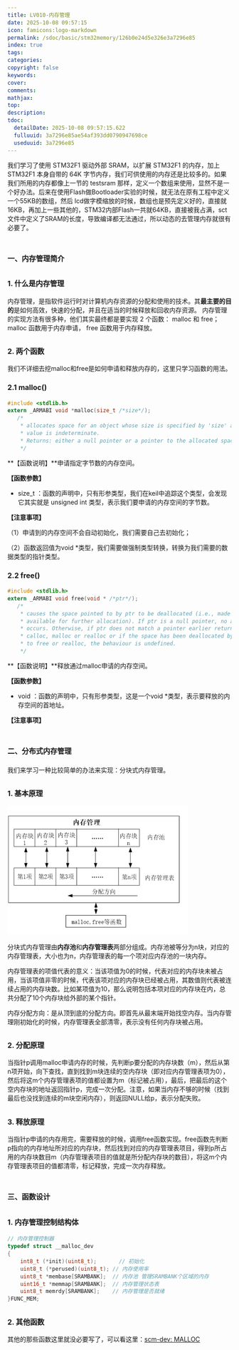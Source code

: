 ```yaml
---
title: LV010-内存管理
date: 2025-10-08 09:57:15
icon: famicons:logo-markdown
permalink: /sdoc/basic/stm32memory/126b0e24d5e326e3a7296e85
index: true
tags:
categories:
copyright: false
keywords:
cover:
comments:
mathjax:
top:
description:
tdoc:
  detailDate: 2025-10-08 09:57:15.622
  fulluuid: 3a7296e85ae54af393dd0790947698ce
  useduuid: 3a7296e85
---
```



<!-- more -->



我们学习了使用 STM32F1 驱动外部 SRAM，以扩展 STM32F1 的内存，加上STM32F1 本身自带的 64K 字节内存，我们可供使用的内存还是比较多的。如果我们所用的内存都像上一节的 testsram 那样，定义一个数组来使用，显然不是一个好办法。后来在使用Flash做Bootloader实验的时候，就无法在原有工程中定义一个55KB的数组，然后 lcd做字模缩放的时候，数组也是预先定义好的，直接就16KB，再加上一些其他的，STM32内部Flash一共就64KB，直接被我占满，sct文件中定义了SRAM的长度，导致编译都无法通过，所以动态的去管理内存就很有必要了。

# <font size=3>一、内存管理简介</font>

## <font size=3>1. 什么是内存管理</font>

内存管理，是指软件运行时对计算机内存资源的分配和使用的技术。其**最主要的目的**是如何高效，快速的分配，并且在适当的时候释放和回收内存资源。 内存管理的实现方法有很多种，他们其实最终都是要实现 2 个函数： malloc 和 free； malloc 函数用于内存申请， free 函数用于内存释放。  

## <font size=3>2. 两个函数</font>

我们不详细去挖malloc和free是如何申请和释放内存的，这里只学习函数的用法。

### <font size=3>2.1 malloc()</font>

```c
#include <stdlib.h>
extern _ARMABI void *malloc(size_t /*size*/);
   /*
    * allocates space for an object whose size is specified by 'size' and whose
    * value is indeterminate.
    * Returns: either a null pointer or a pointer to the allocated space.
    */
```

**【函数说明】**申请指定字节数的内存空间。

**【函数参数】**

- size_t ：函数的声明中，只有形参类型，我们在keil中追踪这个类型，会发现它其实就是 unsigned int 类型，表示我们要申请的内存空间的字节数。

**【注意事项】**

（1）申请到的内存空间不会自动初始化，我们需要自己去初始化；

（2）函数返回值为void *类型，我们需要做强制类型转换，转换为我们需要的数据类型的指针类型。

### <font size=3>2.2 free()</font>

```c
#include <stdlib.h>
extern _ARMABI void free(void * /*ptr*/);
   /*
    * causes the space pointed to by ptr to be deallocated (i.e., made
    * available for further allocation). If ptr is a null pointer, no action
    * occurs. Otherwise, if ptr does not match a pointer earlier returned by
    * calloc, malloc or realloc or if the space has been deallocated by a call
    * to free or realloc, the behaviour is undefined.
    */
```

**【函数说明】**释放通过malloc申请的内存空间。

**【函数参数】**

- void ：函数的声明中，只有形参类型，这是一个void *类型，表示要释放的内存空间的首地址。

**【注意事项】**

# <font size=3>二、分布式内存管理</font>

我们来学习一种比较简单的办法来实现：分块式内存管理。

## <font size=3>1. 基本原理</font>

<img src="./LV010-内存管理/img/image-20230515230445906.png" alt="image-20230515230445906" style="zoom: 80%;" />

分块式内存管理由**内存池**和**内存管理表**两部分组成。内存池被等分为n块，对应的内存管理表，大小也为n，内存管理表的每一个项对应内存池的一块内存。

内存管理表的项值代表的意义：当该项值为0的时候，代表对应的内存块未被占用，当该项值非零的时候，代表该项对应的内存块已经被占用，其数值则代表被连续占用的内存块数。比如某项值为10，那么说明包括本项对应的内存块在内，总共分配了10个内存块给外部的某个指针。

内存分配方向：是从顶到底的分配方向。即首先从最末端开始找空内存。当内存管理刚初始化的时候，内存管理表全部清零，表示没有任何内存块被占用。

## <font size=3>2. 分配原理</font>

当指针p调用malloc申请内存的时候，先判断p要分配的内存块数（m），然后从第n项开始，向下查找，直到找到m块连续的空内存块（即对应内存管理表项为0），然后将这m个内存管理表项的值都设置为m（标记被占用），最后，把最后的这个空内存块的地址返回指针p，完成一次分配。注意，如果当内存不够的时候（找到最后也没找到连续的m块空闲内存），则返回NULL给p，表示分配失败。

## <font size=3>3. 释放原理</font>

当指针p申请的内存用完，需要释放的时候，调用free函数实现。free函数先判断p指向的内存地址所对应的内存块，然后找到对应的内存管理表项目，得到p所占用的内存块数目m（内存管理表项目的值就是所分配内存块的数目），将这m个内存管理表项目的值都清零，标记释放，完成一次内存释放。

# <font size=3>三、函数设计</font>

## <font size=3>1. 内存管理控制结构体</font>

```c
// 内存管理控制器
typedef struct __malloc_dev
{
    int8_t (*init)(uint8_t);       // 初始化
    uint8_t (*perused)(uint8_t); // 内存使用率
    uint8_t *membase[SRAMBANK];  // 内存池 管理SRAMBANK个区域的内存
    uint16_t *memmap[SRAMBANK];  // 内存管理状态表
    uint8_t memrdy[SRAMBANK];    // 内存管理是否就绪
}FUNC_MEM;
```

## <font size=3>2. 其他函数</font>

其他的那些函数这里就没必要写了，可以看这里：[scm-dev: MALLOC](https://gitee.com/embedded-devs/scm-dev/tree/master/40-MEMORY/20-mem-mangement/Drivers/Middlewares/MALLOC)
